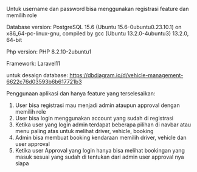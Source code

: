 Untuk username dan password bisa menggunakan registrasi feature dan memilih role

Database version:  PostgreSQL 15.6 (Ubuntu 15.6-0ubuntu0.23.10.1) on x86_64-pc-linux-gnu, compiled by gcc (Ubuntu 13.2.0-4ubuntu3) 13.2.0, 64-bit

Php version: PHP 8.2.10-2ubuntu1

Framework: Laravel11

untuk desaign database:
https://dbdiagram.io/d/vehicle-management-6622c76d03593b6b617721b3

Penggunaan aplikasi dan hanya feature yang terselesaikan:

1. User bisa registrasi mau menjadi admin ataupun approval dengan memilih role
2. User bisa login menggunakan account yang sudah di registrasi
3. Ketika user yang login admin terdapat beberapa pilihan di navbar atau menu paling atas untuk melihat driver, vehicle, booking
4. Admin bisa membuat booking kendaraan memilih driver, vehicle dan user approval
5. Ketika user Approval yang login hanya bisa melihat bookingan yang masuk sesuai yang sudah di tentukan dari admin user approval nya siapa
